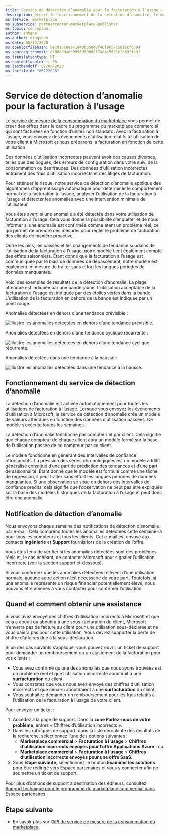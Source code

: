 ```yaml
---
title: Service de détection d’anomalie pour la facturation à l’usage – Place de marché Microsoft Azure
description: Décrit le fonctionnement de la détection d’anomalie, le moment où les notifications sont envoyées et ce qu’il faut en faire, ainsi que les options de support.
ms.service: marketplace
ms.subservice: partnercenter-marketplace-publisher
ms.topic: conceptual
author: anbene
ms.author: mingshen
ms.date: 06/10/2020
ms.openlocfilehash: becd15ceea41e40b35848f46f9657c501acf659a
ms.sourcegitcommit: d7008edadc9993df960817ad4c5521efa69ffa9f
ms.translationtype: HT
ms.contentlocale: fr-FR
ms.lasthandoff: 07/08/2020
ms.locfileid: "86122028"
---
```

# <a name="anomaly-detection-service-for-metered-billing"></a>Service de détection d’anomalie pour la facturation à l’usage

Le [service de mesure de la consommation du marketplace](marketplace-metering-service-apis-faq.md) vous permet de créer des offres dans le cadre du programme du marketplace commercial qui sont facturées en fonction d’unités non standard. Avec la facturation à l’usage, vous envoyez des événements d’utilisation relatifs à l’utilisation de votre client à Microsoft et nous préparons la facturation en fonction de cette utilisation.

Des données d’utilisation incorrectes peuvent avoir des causes diverses, telles que des bogues, des erreurs de configuration dans votre suivi de la consommation ou des fraudes. Des données d’utilisation incorrectes entraînent des frais d’utilisation incorrects et des litiges de facturation.

Pour atténuer le risque, notre service de détection d’anomalie applique des algorithmes d’apprentissage automatique pour déterminer le comportement normal de la facturation à l’usage, analyser l’utilisation de la facturation à l’usage et détecter les anomalies avec une intervention minimale de l’utilisateur.

Vous êtes averti si une anomalie a été détectée dans votre utilisation de facturation à l’usage. Cela vous donne la possibilité d’enquêter et de nous informer si une anomalie est confirmée comme étant un problème réel, ce qui permet de prendre des mesures pour régler le problème de facturation des clients de manière proactive.

Outre les pics, les baisses et les changements de tendance soudains de l’utilisation de la facturation à l’usage, notre modèle tient également compte des effets saisonniers. Étant donné que la facturation à l’usage est communiquée par le biais de données de dépassement, notre modèle est également en mesure de traiter sans effort les longues périodes de données manquantes.

Voici des exemples de résultats de la détection d’anomalie. La plage attendue est indiquée par une bande jaune. L’utilisation acceptable de la facturation à l’usage est indiquée par des étoiles vertes dans la bande. L’utilisation de la facturation en dehors de la bande est indiquée par un point rouge.  

Anomalies détectées en dehors d’une tendance prévisible :

![Illustre les anomalies détectées en dehors d’une tendance prévisible.](media/anomaly-1.png)

Anomalies détectées en dehors d’une tendance cyclique récurrente :

![Illustre les anomalies détectées en dehors d’une tendance cyclique récurrente.](media/anomaly-2.png)

Anomalies détectées dans une tendance à la hausse :

![Illustre les anomalies détectées dans une tendance à la hausse.](media/anomaly-3.png)

## <a name="how-anomaly-detection-service-works"></a>Fonctionnement du service de détection d’anomalie

La détection d’anomalie est activée automatiquement pour toutes les utilisations de facturation à l’usage. Lorsque vous envoyez les événements d’utilisation à Microsoft, le service de détection d’anomalie crée un modèle de valeurs attendues en fonction des données d’utilisation passées. Ce modèle s’exécute toutes les semaines.

La détection d’anomalie fonctionne par compteur et par client. Cela signifie que chaque compteur de chaque client aura un modèle formé sur la base de l’utilisation passée de ce compteur par ce client.

Le modèle fonctionne en générant des intervalles de confiance rétrospectifs. La prévision des séries chronologiques est un modèle additif généralisé constitué d’une part de prédiction des tendances et d’une part de saisonnalité. Étant donné que le modèle est formulé comme une tâche de régression, il peut traiter sans effort les longues périodes de données manquantes. Si une observation se situe en dehors des intervalles de confiance prédits, cela signifie que l’observation ne peut pas être expliquée sur la base des modèles historiques de la facturation à l’usage et peut donc être une anomalie.

## <a name="anomaly-detection-notification"></a>Notification de détection d’anomalie

Nous envoyons chaque semaine des notifications de détection d’anomalie par e-mail. Cela comprend toutes les anomalies détectées cette semaine-là pour tous les compteurs et tous les clients. Cet e-mail est envoyé aux contacts **Ingénierie** et **Support** fournis lors de la création de l’offre.

Vous êtes tenu de vérifier si les anomalies détectées sont des problèmes réels et, le cas échéant, de contacter Microsoft pour signaler l’utilisation incorrecte (voir la section support ci-dessous).

Si vous confirmez que les anomalies détectées relèvent d’une utilisation normale, aucune autre action n’est nécessaire de votre part. Toutefois, si une anomalie représente un risque financier potentiellement élevé, nous pouvons être amenés à vous contacter pour confirmer l’utilisation.  

## <a name="when-and-how-to-get-support"></a>Quand et comment obtenir une assistance

Si vous avez envoyé des chiffres d’utilisation incorrects à Microsoft et que cela a abouti ou aboutira à une sous-facturation du client, Microsoft n’enverra pas de facture au client pour une utilisation sous-déclarée et ne vous paiera pas pour cette utilisation. Vous devrez supporter la perte de chiffre d’affaires due à la sous-déclaration.

Si un des cas suivants s’applique, vous pouvez ouvrir un ticket de support pour demander un remboursement ou un ajustement de la facturation pour vos clients :

- Vous avez confirmé qu’une des anomalies que nous avons trouvées est un problème réel et que l’utilisation incorrecte aboutirait à une **surfacturation** du client.
- Vous constatez que vous nous avez envoyé des chiffres d’utilisation incorrects et que ceux-ci aboutiraient à une **surfacturation** du client.
- Vous souhaitez demander un remboursement pour les frais relatifs à l’utilisation de la facturation à l’usage de votre client.

Pour envoyer un ticket :

1. Accédez à la page de support. Dans la **zone Parlez-nous de votre problème**, entrez « Chiffres d’utilisation incorrects ».
2. Dans les rubriques de support, dans la liste déroulante des résultats de la recherche, sélectionnez l’une des options suivantes :
    - **Marketplace commercial** > **Facturation à l’usage** > **Chiffres d’utilisation incorrects envoyés pour l’offre Applications Azure** ; ou
    - **Marketplace commercial** > **Facturation à l’usage** > **Chiffres d’utilisation incorrects envoyés pour une offre SaaS**.
3. Sous **Étape suivante**, sélectionnez le bouton **Examiner les solutions** pour être redirigé vers Espace partenaires et vous y connecter afin de soumettre un ticket de support.

Pour plus d’options de support à destination des éditeurs, consultez [Support technique pour le programme du marketplace commercial dans Espace partenaires](support.md).

## <a name="next-step"></a>Étape suivante

- En savoir plus sur l’[API du service de mesure de la consommation du marketplace](marketplace-metering-service-apis.md).
